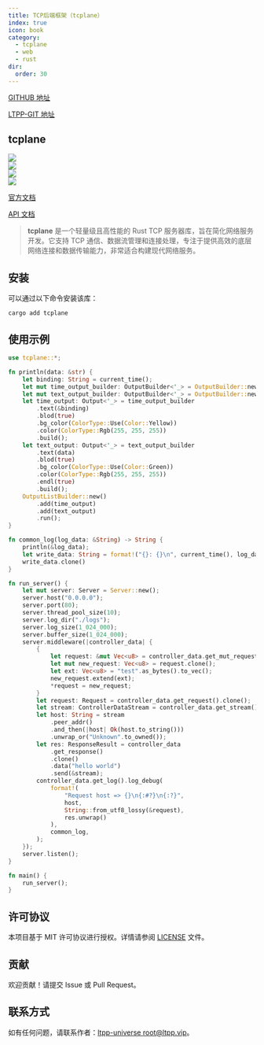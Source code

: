 ```yaml
---
title: TCP后端框架（tcplane）
index: true
icon: book
category:
  - tcplane
  - web
  - rust
dir:
  order: 30
---
```


[GITHUB 地址](https://github.com/ltpp-universe/tcplane)

[LTPP-GIT 地址](https://git.ltpp.vip/root/tcplane)

<Share colorful />
<Catalog />

## tcplane

[![](https://img.shields.io/crates/v/tcplane.svg)](https://crates.io/crates/tcplane)<br>
[![](https://docs.rs/tcplane/badge.svg)](https://docs.rs/tcplane)<br>
[![](https://img.shields.io/crates/l/tcplane.svg)](./LICENSE)<br>
[![](https://github.com/ltpp-universe/tcplane/workflows/Rust/badge.svg)](https://github.com/ltpp-universe/tcplane/actions?query=workflow:Rust)

[官方文档](https://docs.ltpp.vip/tcplane/)

[API 文档](https://docs.rs/tcplane/latest/tcplane/)

> **tcplane** 是一个轻量级且高性能的 Rust TCP 服务器库，旨在简化网络服务开发。它支持 TCP 通信、数据流管理和连接处理，专注于提供高效的底层网络连接和数据传输能力，非常适合构建现代网络服务。

## 安装

可以通过以下命令安装该库：

```shell
cargo add tcplane
```

## 使用示例

```rust
use tcplane::*;

fn println(data: &str) {
    let binding: String = current_time();
    let mut time_output_builder: OutputBuilder<'_> = OutputBuilder::new();
    let mut text_output_builder: OutputBuilder<'_> = OutputBuilder::new();
    let time_output: Output<'_> = time_output_builder
        .text(&binding)
        .blod(true)
        .bg_color(ColorType::Use(Color::Yellow))
        .color(ColorType::Rgb(255, 255, 255))
        .build();
    let text_output: Output<'_> = text_output_builder
        .text(data)
        .blod(true)
        .bg_color(ColorType::Use(Color::Green))
        .color(ColorType::Rgb(255, 255, 255))
        .endl(true)
        .build();
    OutputListBuilder::new()
        .add(time_output)
        .add(text_output)
        .run();
}

fn common_log(log_data: &String) -> String {
    println(&log_data);
    let write_data: String = format!("{}: {}\n", current_time(), log_data);
    write_data.clone()
}

fn run_server() {
    let mut server: Server = Server::new();
    server.host("0.0.0.0");
    server.port(80);
    server.thread_pool_size(10);
    server.log_dir("./logs");
    server.log_size(1_024_000);
    server.buffer_size(1_024_000);
    server.middleware(|controller_data| {
        {
            let request: &mut Vec<u8> = controller_data.get_mut_request();
            let mut new_request: Vec<u8> = request.clone();
            let ext: Vec<u8> = "test".as_bytes().to_vec();
            new_request.extend(ext);
            *request = new_request;
        }
        let request: Request = controller_data.get_request().clone();
        let stream: ControllerDataStream = controller_data.get_stream().clone().unwrap();
        let host: String = stream
            .peer_addr()
            .and_then(|host| Ok(host.to_string()))
            .unwrap_or("Unknown".to_owned());
        let res: ResponseResult = controller_data
            .get_response()
            .clone()
            .data("hello world")
            .send(&stream);
        controller_data.get_log().log_debug(
            format!(
                "Request host => {}\n{:#?}\n{:?}",
                host,
                String::from_utf8_lossy(&request),
                res.unwrap()
            ),
            common_log,
        );
    });
    server.listen();
}

fn main() {
    run_server();
}
```

## 许可协议

本项目基于 MIT 许可协议进行授权。详情请参阅 [LICENSE](LICENSE) 文件。

## 贡献

欢迎贡献！请提交 Issue 或 Pull Request。

## 联系方式

如有任何问题，请联系作者：[ltpp-universe <root@ltpp.vip>](mailto:root@ltpp.vip)。
